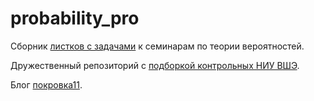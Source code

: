 # probability_pro

Сборник [листков с задачами](https://github.com/bdemeshev/probability_pro/raw/master/probability_pro.pdf) к семинарам по теории вероятностей.

Дружественный репозиторий с [подборкой контрольных НИУ ВШЭ](https://github.com/bdemeshev/probability_hse_exams/).

Блог [покровка11](https://pokrovka11.wordpress.com).

